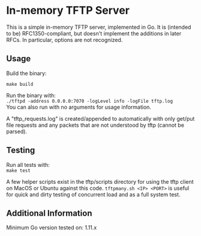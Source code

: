In-memory TFTP Server
=====================

This is a simple in-memory TFTP server, implemented in Go.  It is (intended to be)
RFC1350-compliant, but doesn't implement the additions in later RFCs.  In
particular, options are not recognized.

Usage
-----
Build the binary: 

`make build`

Run the binary with:  
`./tftpd -address 0.0.0.0:7070 -logLevel info -logFile tftp.log`  
You can also run with no arguments for usage information.

A "tftp_requests.log" is created/appended to automatically with only get/put file requests
and any packets that are not understood by tftp (cannot be parsed). 

Testing
-------
Run all tests with:  
`make test`

A few helper scripts exist in the tftp/scripts directory for using the tftp
client on MacOS or Ubuntu against this code.  `tftpmany.sh <IP> <PORT>` is useful for
quick and dirty testing of concurrent load and as a full system test.

Additional Information
----------------------
Minimum Go version tested on: 1.11.x